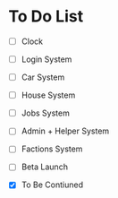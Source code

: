 # To Do List

- [ ] Clock
- [ ] Login System
- [ ] Car System
- [ ] House System
- [ ] Jobs System
- [ ] Admin + Helper System
- [ ] Factions System

- [ ] Beta Launch
- [X] To Be Contiuned
